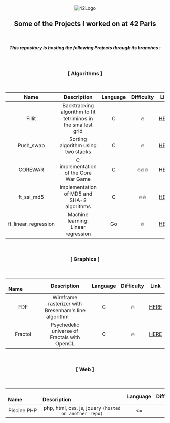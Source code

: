  <p align="center">
  <img src="https://i.imgur.com/GzO2IMr.png" alt="42Logo">
</p>
<h2 align="center">Some of the Projects I worked on at 42 Paris</h2>
<br>

<h5 align="center">  This repository is hosting the following Projects through its branches : </h5>

</br>

<h3 align="center" > [ Algorithms ] </h3> </br>

|   Name   | Description | Language | Difficulty |                          Link                         |
|:--------------:|:-------------------------------------------------------------:|:--------:|:----------:|:-----------------------------------------------------:|
|   Fillit  | Backtracking algorithm to fit tetriminos in the smallest grid |     C    |     🔥     |   [HERE](https://github.com/hlombard/42/tree/Fillit)  |
| Push_swap |               Sorting algorithm using two stacks              |     C    |     🔥     | [HERE](https://github.com/hlombard/42/tree/push_swap) |
|  COREWAR  |             C implementation of the Core War Game             |     C    |     🔥🔥🔥     |  [HERE](https://github.com/hlombard/42/tree/Corewar)  |
|  ft_ssl_md5 |             Implementation of MD5 and SHA-2 algorithms             |     C    |     🔥🔥     |  [HERE](https://github.com/hlombard/42/tree/ft_ssl_md5) |
|  ft_linear_regression |             Machine learning: Linear regression             |     Go    |     🔥     | [HERE](https://github.com/hlombard/42/tree/ft_linear_regression)|
</br>

<h3 align="center" > [ Graphics ] </h3> </br>

|   Name   | Description | Language | Difficulty |                         Link                        |
|:-------:|:----------------------------------------------------:|:--------:|:----------:|:---------------------------------------------------:|
|   FDF   | Wireframe rasterizer with Bresenham's line algorithm   |     C    |     🔥     |   [HERE](https://github.com/hlombard/42/tree/FdF)   |
| Fractol |     Psychedelic universe of Fractals with OpenCL     |     C    |     🔥     | [HERE](https://github.com/hlombard/42/tree/fractol) |
</br>

<h3 align="center" > [ Web ] </h3> </br>

|   Name   |           Description          | Language | Difficulty |                       Link                      |
|:-----------:|:--------------------------:|:--------:|:----------:|:-----------------------------------------------:|
| Piscine PHP | php, html, css, js, jquery ``(hosted on another repo)`` |    <=   |     🔥    | [HERE](https://github.com/hlombard/Piscine_PHP) |
</br>
